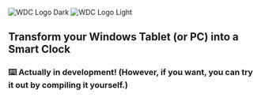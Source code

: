 ﻿![WDC Logo Dark](https://raw.githubusercontent.com/STY1001/WinDeskClock/master/README/WinDeskClock_dark.png##gh-dark-mode-only)
![WDC Logo Light](https://raw.githubusercontent.com/STY1001/WinDeskClock/master/README/WinDeskClock_light.png##gh-light-mode-only)

## Transform your Windows Tablet (or PC) into a Smart Clock

### ⌨️ Actually in development! (However, if you want, you can try it out by compiling it yourself.)